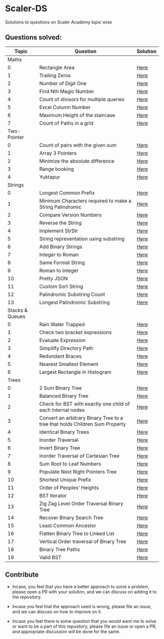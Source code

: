 # Scaler-DS
Solutions to questions on Scaler Academy topic wise

## Questions solved:

| Topic | Question | Solution |
| ----- | -------- | -------- |
| Maths |||
|0| Rectangle Area | [Here](/Codes/Maths/Rectange-Area.cpp) |
|1| Trailing Zeros | [Here](/Codes/Maths/Trailing-Zeros.cpp) |
|2| Number of Digit One | [Here](/Codes/Maths/Number-Of-Digit-One.cpp) |
|3| Find Nth Magic Number| [Here](/Codes/Maths/Find-Nth-Magic-Number.cpp)|
|4| Count of divisors for multiple queries| [Here](/Codes/Maths/Count-Of-Divisors-For-Multiple-Queries.cpp)|
|5| Excel Column Number |[Here](/Codes/Maths/Excel-Column-Number.cpp) |
|6| Maximum Height of the staircase| [Here](/Codes/Maths/Maximum-Height-Of-The-Staircase.cpp)|
|7| Count of Paths in a grid | [Here](/Codes/Maths/Count-Of-Paths-In-A-Grid.cpp)|
| Two-Pointer|||
|0|  Count of pairs with the given sum | [Here](/Codes/Two-Pointer/Count-Of-Pairs-With-The-Given-Sum.cpp) |
|1| Array 3 Pointers | [Here](/Codes/Two-Pointer/Array-3-Pointers.cpp) |
|2| Minimize the absolute difference | [Here](/Codes/Two-Pointer/Minimize-The-Absolute-Difference.cpp) | 
|3| Range booking | [Here](/Codes/Two-Pointer/Range-Booking.cpp) | 
|4| Yuktapur | [Here](/Codes/Two-Pointer/Yuktapur.cpp) |
|Strings|||
|0| Longest Common Prefix|[Here](/Codes/Strings/Longest-Common-Prefix.cpp) |
|1| Minimum Characters required to make a String Palindromic | [Here](/Codes/Strings/Minimum-Characters-Required-To-Make-A-String-Palindromic.cpp)|
|2| Compare Version Numbers |[Here](/Codes/Strings/Compare-Version-Numbers.cpp) |
|3| Reverse the String |[Here](/Codes/Strings/Reverse-The-String.cpp) |
|4| Implement StrStr | [Here](/Codes/Strings/Implement-StrStr.cpp)|
|5| String representation using substring | [Here](/Codes/Strings/String-Representation-Using-Its-Substring.cpp)|
|6| Add Binary Strings | [Here](/Codes/Strings/Add-Binary-Strings.cpp)|  
|7| Integer to Roman | [Here](/Codes/Strings/Integer-To-Roman.cpp)
|8| Same Format String | [Here](/Codes/Strings/Same-Format-String.cpp)|
|9| Roman to Integer | [Here](/Codes/Strings/Roman-To-Integer.cpp)|
|10| Pretty JSON| [Here](/Codes/Strings/Pretty-JSON.cpp)|
|11| Custom Sort String| [Here](/Codes/Strings/Custom-Sort-String.cpp)|
|12| Palindromic Substring Count| [Here](/Codes/Strings/Palindromic-Substring-Count.cpp)|
|13| Longest Palindromic Substring | [Here](/Codes/Strings/Longest-Palindromic-Substring.cpp)|
|Stacks & Queues|||
|0| Rain Water Trapped | [Here](/Codes/Stacks-And-Queues/Rain-Water-Trapped.cpp)|
|1| Check two bracket expressions | [Here](/Codes/Stacks-And-Queues/Check-Two-Bracket-Expressions.cpp)|
|2| Evaluate Expression | [Here](/Codes/Stacks-And-Queues/Evaluate-Expression.cpp)|
|3| Simpilify Directory Path | [Here](/Codes/Stacks-And-Queues/Simplify-Directory-Path.cpp)|
|4| Redundant Braces | [Here](/Codes/Stacks-And-Queues/Redundant-Braces.cpp)|
|5| Nearest Smallest Element | [Here](/Codes/Stacks-And-Queues/Nearest-Small-Element.cpp)|
|6| Largest Rectangle in Histogram | [Here](/Codes/Stacks-And-Queues/Largest-Rectangle-In-Histogram.cpp)|
| Trees |||
|0| 2 Sum Binary Tree | [Here](/Codes/Trees/2-Sum-Binary-Tree.cpp) | 
|1| Balanced Binary Tree | [Here](/Codes/Trees/Balanced-Binary-Tree.cpp) | 
|2| Check for BST with exactly one child of each internal nodes | [Here](/Codes/Trees/Check-for-BST-with-exactly-one-child-of-each-internal-nodes.cpp) |
|3| Convert an arbitrary Binary Tree to a tree that holds Children Sum Property | [Here](/Codes/Trees/Convert-an-arbitrary-Binary-Tree-to-a-tree-that-holds-Children-Sum-Property.cpp) | 
|4| Identical Binary Trees| [Here](/Codes/Trees/Identical-Binary-Trees.cpp) |
|5| Inorder Traversal | [Here](/Codes/Trees/Inorder-Traversal.cpp) |
|6| Invert Binary Tree | [Here](/Codes/Trees/Invert-Binary-Tree.cpp) |
|7| Inorder Traversal of Cartesian Tree | [Here](Codes/Trees/Inorder-Traversal-Of-Cartesian-Tree.cpp) |
|8| Sum Root to Leaf Numbers | [Here](Codes/Trees/Sum-Root-To-Leaf-Numbers.cpp) | 
|9| Populate Next Right Pointers Tree | [Here](/Codes/Trees/Populate-Next-Right-Pointers-Tree.cpp) |  
|10| Shortest Unique Prefix | [Here](/Codes/Trees/Shortest-Unique-Prefix.cpp) |
|11| Order of Peoples' Heights | [Here](/Codes/Trees/Order-Of-Peoples-Heights.cpp)|
|12| BST Iterator | [Here](/Codes/Trees/BST-Iterator.cpp)|
|13| Zig Zag Level Order Traversal Binary Tree | [Here](/Codes/Trees/Zig-Zag-Level-Order-Traversal-BT.cpp)
|14| Recover Binary Search Tree | [Here](/Codes/Trees/Recover-Binary-Search-Tree.cpp)|
|15| Least Common Ancestor | [Here](/Codes/Trees/Least-Common-Ancestor.cpp) |
|16| Flatten Binary Tree to Linked List | [Here](/Codes/Trees/Flatten-Binary-Tree-To-Linked-List.cpp)| 
|17| Vertical Order traversal of Binary Tree | [Here](/Codes/Trees/Vertical-Order-Traversal-Of-Binary-Tree.cpp)|
|18| Binary Tree Paths | [Here](/Codes/Trees/Binary-Tree-Paths.cpp)|
|19| Valid BST |[Here](/Codes/Trees/Valid-BST.cpp)|



## Contribute

* Incase, you feel that you have a better approach to solve a problem, please open a PR with your solution, and we can discuss on adding it to the repository. 

* Incase you feel that the approach used is wrong, please file an issue, and we can discuss on how to improve on it.

* Incase you feel there is some question that you would want me to solve or want to be a part of this repository, please file an issue or open a PR, and appropriate discussion will be done for the same.
